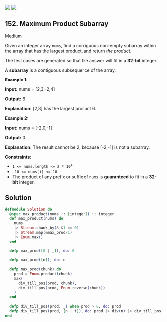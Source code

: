 [![](https://img.shields.io/github/stars/LeetCode-in-Elixir/LeetCode-in-Elixir?label=Stars&style=flat-square)](https://github.com/LeetCode-in-Elixir/LeetCode-in-Elixir)
[![](https://img.shields.io/github/forks/LeetCode-in-Elixir/LeetCode-in-Elixir?label=Fork%20me%20on%20GitHub%20&style=flat-square)](https://github.com/LeetCode-in-Elixir/LeetCode-in-Elixir/fork)

## 152\. Maximum Product Subarray

Medium

Given an integer array `nums`, find a contiguous non-empty subarray within the array that has the largest product, and return _the product_.

The test cases are generated so that the answer will fit in a **32-bit** integer.

A **subarray** is a contiguous subsequence of the array.

**Example 1:**

**Input:** nums = [2,3,-2,4]

**Output:** 6

**Explanation:** [2,3] has the largest product 6.

**Example 2:**

**Input:** nums = [-2,0,-1]

**Output:** 0

**Explanation:** The result cannot be 2, because [-2,-1] is not a subarray.

**Constraints:**

*   <code>1 <= nums.length <= 2 * 10<sup>4</sup></code>
*   `-10 <= nums[i] <= 10`
*   The product of any prefix or suffix of `nums` is **guaranteed** to fit in a **32-bit** integer.

## Solution

```elixir
defmodule Solution do
  @spec max_product(nums :: [integer]) :: integer
  def max_product(nums) do
    nums
    |> Stream.chunk_by(& &1 == 0)
    |> Stream.map(&max_prod/1)
    |> Enum.max()
  end
      
  defp max_prod([0 | _]), do: 0
                            
  defp max_prod([n]), do: n
                            
  defp max_prod(chunk) do
    prod = Enum.product(chunk)
    max(
      div_till_pos(prod, chunk),
      div_till_pos(prod, Enum.reverse(chunk))
    )
  end
      
  defp div_till_pos(prod, _) when prod > 0, do: prod
  defp div_till_pos(prod, [n | t]), do: prod |> div(n) |> div_till_pos(t)
end
```